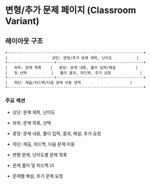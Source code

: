 # 변형/추가 문제 페이지 (Classroom Variant)

## 레이아웃 구조

```
+-------------------------------------------------------------+
|                    상단: 변형/추가 문제 제목, 난이도           |
+---------------------+---------------------------------------+
|   좌측: 문제 목록    |   중앙: 문제 내용, 풀이 입력/해설         |
|   및 선택           |   풀이 결과, 피드백, 추가 요청             |
+---------------------+---------------------------------------+
|   하단: 제출/피드백/다음 문제 이동 영역                      |
+-------------------------------------------------------------+
```

### 주요 섹션
- 상단: 문제 제목, 난이도
- 좌측: 문제 목록, 선택
- 중앙: 문제 내용, 풀이 입력, 결과, 해설, 추가 요청
- 하단: 제출, 피드백, 다음 문제 이동


- 변형 문제, 난이도별 문제 목록
- 문제 풀이 및 피드백 UI
- 문제별 해설, 추가 문제 요청
